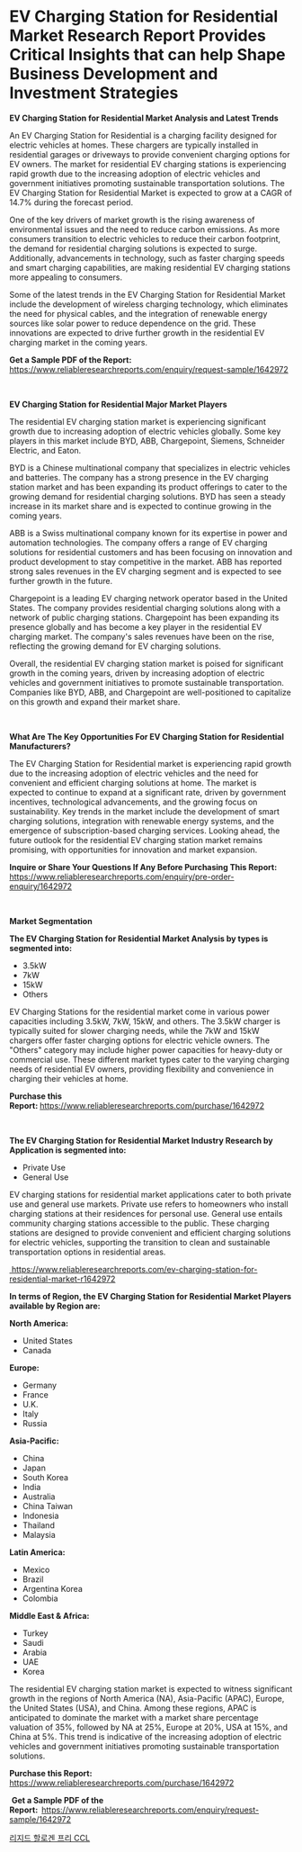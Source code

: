<p><h1>EV Charging Station for Residential Market Research Report Provides Critical Insights that can help Shape Business Development and Investment Strategies</h1></p><p><strong>EV Charging Station for Residential Market Analysis and Latest Trends</strong></p>
<p><p>An EV Charging Station for Residential is a charging facility designed for electric vehicles at homes. These chargers are typically installed in residential garages or driveways to provide convenient charging options for EV owners. The market for residential EV charging stations is experiencing rapid growth due to the increasing adoption of electric vehicles and government initiatives promoting sustainable transportation solutions. The EV Charging Station for Residential Market is expected to grow at a CAGR of 14.7% during the forecast period.</p><p>One of the key drivers of market growth is the rising awareness of environmental issues and the need to reduce carbon emissions. As more consumers transition to electric vehicles to reduce their carbon footprint, the demand for residential charging solutions is expected to surge. Additionally, advancements in technology, such as faster charging speeds and smart charging capabilities, are making residential EV charging stations more appealing to consumers.</p><p>Some of the latest trends in the EV Charging Station for Residential Market include the development of wireless charging technology, which eliminates the need for physical cables, and the integration of renewable energy sources like solar power to reduce dependence on the grid. These innovations are expected to drive further growth in the residential EV charging market in the coming years.</p></p>
<p><strong>Get a Sample PDF of the Report:&nbsp;</strong> <a href="https://www.reliableresearchreports.com/enquiry/request-sample/1642972">https://www.reliableresearchreports.com/enquiry/request-sample/1642972</a></p>
<p>&nbsp;</p>
<p><strong>EV Charging Station for Residential Major Market Players</strong></p>
<p><p>The residential EV charging station market is experiencing significant growth due to increasing adoption of electric vehicles globally. Some key players in this market include BYD, ABB, Chargepoint, Siemens, Schneider Electric, and Eaton. </p><p>BYD is a Chinese multinational company that specializes in electric vehicles and batteries. The company has a strong presence in the EV charging station market and has been expanding its product offerings to cater to the growing demand for residential charging solutions. BYD has seen a steady increase in its market share and is expected to continue growing in the coming years.</p><p>ABB is a Swiss multinational company known for its expertise in power and automation technologies. The company offers a range of EV charging solutions for residential customers and has been focusing on innovation and product development to stay competitive in the market. ABB has reported strong sales revenues in the EV charging segment and is expected to see further growth in the future.</p><p>Chargepoint is a leading EV charging network operator based in the United States. The company provides residential charging solutions along with a network of public charging stations. Chargepoint has been expanding its presence globally and has become a key player in the residential EV charging market. The company's sales revenues have been on the rise, reflecting the growing demand for EV charging solutions.</p><p>Overall, the residential EV charging station market is poised for significant growth in the coming years, driven by increasing adoption of electric vehicles and government initiatives to promote sustainable transportation. Companies like BYD, ABB, and Chargepoint are well-positioned to capitalize on this growth and expand their market share.</p></p>
<p>&nbsp;</p>
<p><strong>What Are The Key Opportunities For EV Charging Station for Residential Manufacturers?</strong></p>
<p><p>The EV Charging Station for Residential market is experiencing rapid growth due to the increasing adoption of electric vehicles and the need for convenient and efficient charging solutions at home. The market is expected to continue to expand at a significant rate, driven by government incentives, technological advancements, and the growing focus on sustainability. Key trends in the market include the development of smart charging solutions, integration with renewable energy systems, and the emergence of subscription-based charging services. Looking ahead, the future outlook for the residential EV charging station market remains promising, with opportunities for innovation and market expansion.</p></p>
<p><strong>Inquire or Share Your Questions If Any Before Purchasing This Report:</strong> <a href="https://www.reliableresearchreports.com/enquiry/pre-order-enquiry/1642972">https://www.reliableresearchreports.com/enquiry/pre-order-enquiry/1642972</a></p>
<p>&nbsp;</p>
<p><strong>Market Segmentation</strong></p>
<p><strong>The EV Charging Station for Residential Market Analysis by types is segmented into:</strong></p>
<p><ul><li>3.5kW</li><li>7kW</li><li>15kW</li><li>Others</li></ul></p>
<p><p>EV Charging Stations for the residential market come in various power capacities including 3.5kW, 7kW, 15kW, and others. The 3.5kW charger is typically suited for slower charging needs, while the 7kW and 15kW chargers offer faster charging options for electric vehicle owners. The "Others" category may include higher power capacities for heavy-duty or commercial use. These different market types cater to the varying charging needs of residential EV owners, providing flexibility and convenience in charging their vehicles at home.</p></p>
<p><strong>Purchase this Report:&nbsp;</strong><a href="https://www.reliableresearchreports.com/purchase/1642972">https://www.reliableresearchreports.com/purchase/1642972</a></p>
<p>&nbsp;</p>
<p><strong>The EV Charging Station for Residential Market Industry Research by Application is segmented into:</strong></p>
<p><ul><li>Private Use</li><li>General Use</li></ul></p>
<p><p>EV charging stations for residential market applications cater to both private use and general use markets. Private use refers to homeowners who install charging stations at their residences for personal use. General use entails community charging stations accessible to the public. These charging stations are designed to provide convenient and efficient charging solutions for electric vehicles, supporting the transition to clean and sustainable transportation options in residential areas.</p></p>
<p><a href="https://www.reliableresearchreports.com/ev-charging-station-for-residential-market-r1642972">&nbsp;https://www.reliableresearchreports.com/ev-charging-station-for-residential-market-r1642972</a></p>
<p><strong>In terms of Region, the EV Charging Station for Residential Market Players available by Region are:</strong></p>
<p>
    <p> <strong> North America: </strong>
        <ul>
            <li>United States</li>
            <li>Canada</li>
        </ul>
        </p> 
    <p> <strong> Europe: </strong>
        <ul>
            <li>Germany</li>
            <li>France</li>
            <li>U.K.</li>
            <li>Italy</li>
            <li>Russia</li>
        </ul>
        </p> 
    <p> <strong> Asia-Pacific: </strong>
        <ul>
            <li>China</li>
            <li>Japan</li>
            <li>South Korea</li>
            <li>India</li>
            <li>Australia</li>
            <li>China Taiwan</li>
            <li>Indonesia</li>
            <li>Thailand</li>
            <li>Malaysia</li>
        </ul>
        </p> 
    <p> <strong> Latin America: </strong>
        <ul>
            <li>Mexico</li>
            <li>Brazil</li>
            <li>Argentina Korea</li>
            <li>Colombia</li>
        </ul>
        </p> 
    <p> <strong> Middle East & Africa: </strong>
        <ul>
            <li>Turkey</li>
            <li>Saudi</li>
            <li>Arabia</li>
            <li>UAE</li>
            <li>Korea</li>
        </ul>
    </p>
    </p>
<p><p>The residential EV charging station market is expected to witness significant growth in the regions of North America (NA), Asia-Pacific (APAC), Europe, the United States (USA), and China. Among these regions, APAC is anticipated to dominate the market with a market share percentage valuation of 35%, followed by NA at 25%, Europe at 20%, USA at 15%, and China at 5%. This trend is indicative of the increasing adoption of electric vehicles and government initiatives promoting sustainable transportation solutions.</p></p>
<p><strong>Purchase this Report: </strong><a href="https://www.reliableresearchreports.com/purchase/1642972">https://www.reliableresearchreports.com/purchase/1642972</a></p>
<p>&nbsp;<strong>Get a Sample PDF of the Report:&nbsp;&nbsp;</strong><a href="https://www.reliableresearchreports.com/enquiry/request-sample/1642972">https://www.reliableresearchreports.com/enquiry/request-sample/1642972</a></p>
<p><strong></strong></p>
<p><p><a href="https://github.com/nicolaseller56452023/Market-Research-Report-List-1/blob/main/7060273110988.md">리지드 할로겐 프리 CCL</a></p></p>